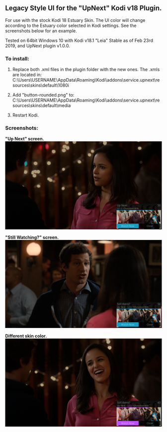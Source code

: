 ## Legacy Style UI for the "UpNext" Kodi v18 Plugin.

For use with the stock Kodi 18 Estuary Skin. The UI color will change according to the Estuary color selected in Kodi settings. See the screenshots below for an example.  

Tested on 64bit Windows 10 with Kodi v18.1 "Leia" Stable as of Feb 23rd 2019, and UpNext plugin v1.0.0.


### To install:

  1. Replace both .xml files in the plugin folder with the new ones. The .xmls are located in:
    C:\Users\USERNAME\AppData\Roaming\Kodi\addons\service.upnext\resources\skins\default\1080i
    
  2. Add "button-rounded.png" to:
    C:\Users\USERNAME\AppData\Roaming\Kodi\addons\service.upnext\resources\skins\default\media
    
  3. Restart Kodi.
  
### Screenshots:

**"Up Next" screen.**
![Alt text](/screenshots/upnext-example.png?raw=true "UpNext screen")

**"Still Watching?" screen.**
![Alt text](/screenshots/still-watching-example.png?raw=true "Still Watching screen")

**Different skin color.**
![Alt text](/screenshots/estuary-different-color-example.png?raw=true "Still Watching screen with different Estuary color.")
